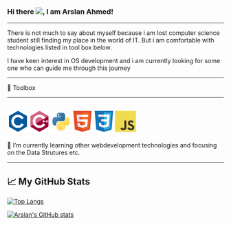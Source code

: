 <!--
**DeathNet123/DeathNet123** is a ✨ _special_ ✨ repository because its `README.md` (this file) appears on your GitHub profile.

Here are some ideas to get you started:

- 🔭 I’m currently working on ...
- 🌱 I’m currently learning ...
- 👯 I’m looking to collaborate on ...
- 🤔 I’m looking for help with ...
- 💬 Ask me about ...
- 📫 How to reach me: ...
- 😄 Pronouns: ...
- ⚡ Fun fact: ...
-->
### Hi there <img src="https://raw.githubusercontent.com/MartinHeinz/MartinHeinz/master/wave.gif" width="30px">, I am Arslan Ahmed!
<hr>
<p>There is not much to say about myself because i am lost computer science student still finding my place in the world of IT. But i am comfortable with technologies listed in tool box below.</p>

<p>I have keen interest in OS development and i am currently looking for some one who can guide me through this journey</p>

---

🧰 Toolbox

---
<img src = "https://github.com/devicons/devicon/blob/master/icons/c/c-plain.svg" alt = "C-Logo" width="50" height="50"><img src = "https://github.com/devicons/devicon/blob/master/icons/cplusplus/cplusplus-original.svg" alt = "C++-Logo" width="50" height="50"><img src = "https://github.com/devicons/devicon/blob/master/icons/python/python-original.svg" alt = "Python" width="50" height="50"><img src = "https://github.com/devicons/devicon/blob/master/icons/html5/html5-original.svg" alt = "HTML5" width="50" height="50"><img src = "https://github.com/devicons/devicon/blob/master/icons/css3/css3-original.svg" alt = "Css3" width="50" height="50"><img src = "https://github.com/devicons/devicon/blob/master/icons/javascript/javascript-original.svg" alt ="JS" width="50" height="50">
---

<p>🌱 I’m currently learning other webdevelopment technologies and focusing on the Data Strutures etc.</p>
<hr>

## &#x1f4c8; My GitHub Stats

[![Top Langs](https://github-readme-stats.vercel.app/api/top-langs/?username=DeathNet123&theme=radical)](https://github.com/anuraghazra/github-readme-stats)

[![Arslan's GitHub stats](https://github-readme-stats.vercel.app/api?username=DeathNet123&theme=radical)](https://github.com/anuraghazra/github-readme-stats)


